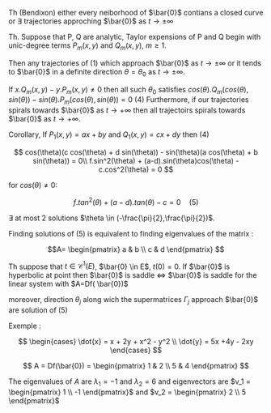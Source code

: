 Th (Bendixon) either every neiborhood of $\bar{0}$ contians a closed curve or $\exists$ trajectories approching $\bar{0}$ as $t \rightarrow \pm \infty$

Th. Suppose that P, Q are analytic, Taylor expensions of P and Q begin with unic-degree terms $P_m(x,y)$ and $Q_m(x,y)$, $m\geq1$.

Then any trajectories of (1) which approach $\bar{0}$ as $t \rightarrow \pm \infty$ or it tends to $\bar{0}$ in a definite direction $\theta = \theta_0$ as $t \rightarrow \pm \infty$.

If $x.Q_m(x,y) - y.P_m(x,y) \ne 0$ then all such $\theta_0$ satisfies $cos(\theta).Q_m(cos(\theta),sin(\theta)) - sin(\theta).P_m(cos(\theta),sin(\theta)) = 0$ (4)
Furthermore, if our trajectories spirals towards $\bar{0}$ as $t \rightarrow + \infty$ then all trajectoirs spirals towards $\bar{0}$ as $t \rightarrow + \infty$.

Corollary, If $P_1(x,y) = ax + by$ and $Q_1(x,y) = cx + dy$ then (4)

$$
cos(\theta)(c cos(\theta) + d sin(\theta)) - sin(\theta)(a cos(\theta) + b sin(\theta)) = 0\\
f.sin^2(\theta) + (a-d).sin(\theta)cos(\theta) - c.cos^2(\theta) = 0
$$

for $cos(\theta) \ne 0$:

$$
f.tan^2(\theta) + (a-d).tan(\theta) - c = 0 \quad (5)
$$

$\exists$ at most 2 solutions $\theta \in (-\frac{\pi}{2},\frac{\pi}{2})$.

Finding solutions of (5) is equivalent to finding eigenvalues
of the matrix :

$$A=
\begin{pmatrix}
a & b \\
c & d
\end{pmatrix}
$$

Th suppose that $t\in \mathcal{C}^1(E)$, $\bar{0} \in E$, $t(0)=0$. If $\bar{0}$ is hyperbolic at point then  $\bar{0}$ is saddle $\Leftrightarrow$  $\bar{0}$ is saddle for the linear system with $A=Df( \bar{0})$

moreover, direction $\theta_j$ along wich the supermatrices $\Gamma_j$ approach $\bar{0}$ are solution of (5) 

Exemple :

$$
\begin{cases}
\dot{x} = x + 2y + x^2 - y^2 \\
\dot{y} = 5x +4y - 2xy
\end{cases}
$$

$$
A = Df(\bar{0}) =
\begin{pmatrix}
1 & 2 \\
5 & 4
\end{pmatrix}
$$

The eigenvalues of $A$ are $\lambda_1 = -1$ and $\lambda_2 = 6$ and eigenvectors are $v_1 = \begin{pmatrix} 1 \\ -1 \end{pmatrix}$ and $v_2 = \begin{pmatrix} 2 \\ 5 \end{pmatrix}$







